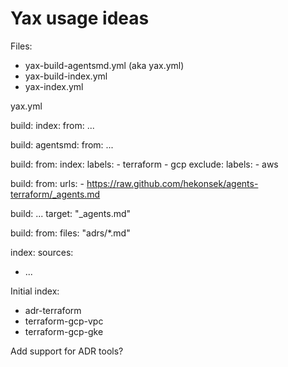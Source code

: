 # Yax usage ideas

Files:
- yax-build-agentsmd.yml (aka yax.yml)
- yax-build-index.yml
- yax-index.yml

yax.yml

build:
  index:
    from:
  ...

build:
  agentsmd:
    from:
    ...

build:
  from:
    index:
      labels:
      - terraform
      - gcp
    exclude:
      labels:
      - aws 

build:
  from:
    urls:
      - https://raw.github.com/hekonsek/agents-terraform/_agents.md

build:
  ...
  target: "_agents.md"

build:
  from:
    files: "adrs/*.md"


index:
  sources:
  - ...



Initial index:
- adr-terraform
- terraform-gcp-vpc
- terraform-gcp-gke


Add support for ADR tools?
